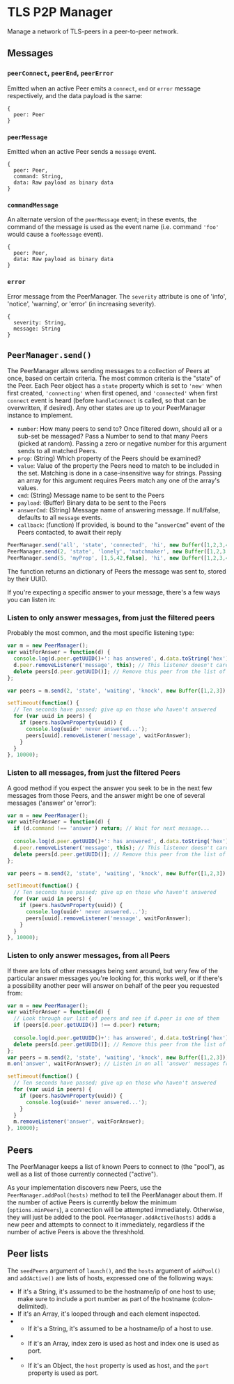 # TLS P2P Manager
Manage a network of TLS-peers in a peer-to-peer network.

## Messages

### `peerConnect`, `peerEnd`, `peerError`
Emitted when an active Peer emits a `connect`, `end` or `error` message respectively, and the data payload is the same:

```
{
  peer: Peer
}
```

### `peerMessage`
Emitted when an active Peer sends a `message` event.

```
{
  peer: Peer,
  command: String,
  data: Raw payload as binary data
}
```

### `commandMessage`
An alternate version of the `peerMessage` event; in these events, the command of the message is used as the event name (i.e. command `'foo'` would cause a `fooMessage` event).

```
{
  peer: Peer,
  data: Raw payload as binary data
}
```

### `error`
Error message from the PeerManager. The `severity` attribute is one of 'info', 'notice', 'warning', or 'error' (in increasing severity). 

```
{
  severity: String,
  message: String
}
```

## `PeerManager.send()`
The PeerManager allows sending messages to a collection of Peers at once, based on certain criteria. The most common criteria is the "state" of the Peer. Each Peer object has a `state` property which is set to `'new'` when first created, `'connecting'` when first opened, and `'connected'` when first `connect` event is heard (before `handleConnect` is called, so that can be overwritten, if desired). Any other states are up to your PeerManager instance to implement.

* `number`: How many peers to send to? Once filtered down, should all or a sub-set be messaged? Pass a Number to send to that many Peers (picked at random). Passing a zero or negative number for this argument sends to all matched Peers.
* `prop`: (String) Which property of the Peers should be examined?
* `value`: Value of the property the Peers need to match to be included in the set. Matching is done in a case-insensitive way for strings. Passing an array for this argument requires Peers match any one of the array's values.
* `cmd`: (String) Message name to be sent to the Peers
* `payload`: (Buffer) Binary data to be sent to the Peers
* `answerCmd`: (String) Message name of answering message. If null/false, defaults to all `message` events.
* `callback`: (function) If provided, is bound to the "`answerCmd`" event of the Peers contacted, to await their reply

```js
PeerManager.send('all', 'state', 'connected', 'hi', new Buffer([1,2,3,4,5])); // Send a message to all connected clients
PeerManager.send(2, 'state', 'lonely', 'matchmaker', new Buffer([1,2,3,4,5])); // Send a message to a random two Peers who have state=='lonely'
PeerManager.send(5, 'myProp', [1,5,42,false], 'hi', new Buffer([1,2,3,4,5])); // Send a message to a random five Peers who have myProp equal to either 1, 5 ,42, or false
```

The function returns an dictionary of Peers the message was sent to, stored by their UUID.

If you're expecting a specific answer to your message, there's a few ways you can listen in:

### Listen to only answer messages, from just the filtered peers
Probably the most common, and the most specific listening type:

```js
var m = new PeerManager();
var waitForAnswer = function(d) {
  console.log(d.peer.getUUID()+': has answered', d.data.toString('hex'));
  d.peer.removeListener('message', this); // This listener doesn't care about further messages
  delete peers[d.peer.getUUID()]; // Remove this peer from the list of peers who haven't answered yet
};

var peers = m.send(2, 'state', 'waiting', 'knock', new Buffer([1,2,3]), 'answer', waitForAnswer);

setTimeout(function() {
  // Ten seconds have passed; give up on those who haven't answered
  for (var uuid in peers) {
    if (peers.hasOwnProperty(uuid)) {
      console.log(uuid+' never answered...');
      peers[uuid].removeListener('message', waitForAnswer);
    }
  }
}, 10000);
```

### Listen to all messages, from just the filtered Peers 
A good method if you expect the answer you seek to be in the next few messages from those Peers, and the answer might be one of several messages ('answer' or 'error'):

```js
var m = new PeerManager();
var waitForAnswer = function(d) {
  if (d.command !== 'answer') return; // Wait for next message...
  
  console.log(d.peer.getUUID()+': has answered', d.data.toString('hex'));
  d.peer.removeListener('message', this); // This listener doesn't care about further messages
  delete peers[d.peer.getUUID()]; // Remove this peer from the list of peers who haven't answered yet
};

var peers = m.send(2, 'state', 'waiting', 'knock', new Buffer([1,2,3]), false, waitForAnswer);

setTimeout(function() {
  // Ten seconds have passed; give up on those who haven't answered
  for (var uuid in peers) {
    if (peers.hasOwnProperty(uuid)) {
      console.log(uuid+' never answered...');
      peers[uuid].removeListener('message', waitForAnswer);
    }
  }
}, 10000);
```

### Listen to only answer messages, from all Peers
If there are lots of other messages being sent around, but very few of the particular answer messages you're looking for, this works well, or if there's a possibility another peer will answer on behalf of the peer you requested from:

```js
var m = new PeerManager();
var waitForAnswer = function(d) {
  // Look through our list of peers and see if d.peer is one of them
  if (peers[d.peer.getUUID()] !== d.peer) return;
  
  console.log(d.peer.getUUID()+': has answered', d.data.toString('hex'));
  delete peers[d.peer.getUUID()]; // Remove this peer from the list of peers who haven't answered yet
};
var peers = m.send(2, 'state', 'waiting', 'knock', new Buffer([1,2,3]));
m.on('answer', waitForAnswer); // Listen in on all 'answer' messages from all peers

setTimeout(function() {
  // Ten seconds have passed; give up on those who haven't answered
  for (var uuid in peers) {
    if (peers.hasOwnProperty(uuid)) {
      console.log(uuid+' never answered...');
    }
  }
  m.removeListener('answer', waitForAnswer);
}, 10000);
```

## Peers
The PeerManager keeps a list of known Peers to connect to (the "pool"), as well as a list of those currently connected ("active").

As your implementation discovers new Peers, use the `PeerManager.addPool(hosts)` method to tell the PeerManager about them. If the number of active Peers is currently below the minimum (`options.minPeers`), a connection will be attempted immediately. Otherwise, they will just be added to the pool. `PeerManager.addActive(hosts)` adds a new peer and attempts to connect to it immediately, regardless if the number of active Peers is above the threshhold.

## Peer lists
The `seedPeers` argument of `launch()`, and the `hosts` argument of `addPool()` and `addActive()` are lists of hosts, expressed one of the following ways:

* If it's a String, it's assumed to be the hostname/ip of one host to use; make sure to include a port number as part of the hostname (colon-delimited).
* If it's an Array, it's looped through and each element inspected.
* * If it's a String, it's assumed to be a hostname/ip of a host to use.
* * If it's an Array, index zero is used as host and index one is used as port.
* * If it's an Object, the `host` property is used as host, and the `port` property is used as port.
